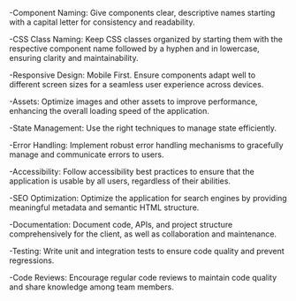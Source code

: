 -Component Naming: Give components clear, descriptive names starting with a capital letter for consistency and readability.

-CSS Class Naming: Keep CSS classes organized by starting them with the respective component name followed by a hyphen and in lowercase, ensuring clarity and maintainability.

-Responsive Design: Mobile First. Ensure components adapt well to different screen sizes for a seamless user experience across devices.

-Assets: Optimize images and other assets to improve performance, enhancing the overall loading speed of the application.

-State Management: Use the right techniques to manage state efficiently.

-Error Handling: Implement robust error handling mechanisms to gracefully manage and communicate errors to users.

-Accessibility: Follow accessibility best practices to ensure that the application is usable by all users, regardless of their abilities.

-SEO Optimization: Optimize the application for search engines by providing meaningful metadata and semantic HTML structure.

-Documentation: Document code, APIs, and project structure comprehensively for the client, as well as collaboration and maintenance.

-Testing: Write unit and integration tests to ensure code quality and prevent regressions.

-Code Reviews: Encourage regular code reviews to maintain code quality and share knowledge among team members.